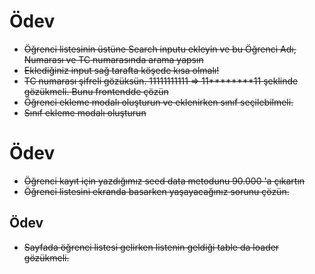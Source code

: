 # Ödev
- <del>Öğrenci listesinin üstüne Search inputu ekleyin ve bu Öğrenci Adı, Numarası ve TC numarasında arama yapsın</del>
- <del>Eklediğiniz input sağ tarafta köşede kısa olmalı!</del>
- <del>TC numarası şifreli gözüksün. 11111111111 => 11********11 şeklinde gözükmeli. Bunu frontendde çözün</del>
- <del>Öğrenci ekleme modalı oluşturun ve eklenirken sınıf seçilebilmeli.</del> 
- <del>Sınıf ekleme modalı oluşturun</del>

# Ödev
- <del>Öğrenci kayıt için yazdığımız seed data metodunu 90.000 'a çıkartın</del> 
- <del>Öğrenci listesini ekranda basarken yaşayacağınız sorunu çözün.</del> 


## Ödev
- <del>Sayfada öğrenci listesi gelirken listenin geldiği table da loader gözükmeli.</del> 
